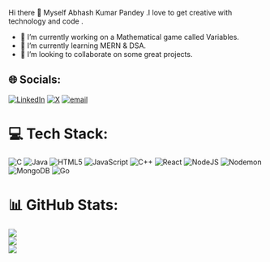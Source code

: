 Hi there 👋 Myself Abhash Kumar Pandey .I love to get creative with technology and code .

- 🔭 I’m currently working on a Mathematical game  called Variables.
- 🌱 I’m currently learning MERN & DSA.
- 👯 I’m looking to collaborate on some great projects.


## 🌐 Socials:
[![LinkedIn](https://img.shields.io/badge/LinkedIn-%230077B5.svg?logo=linkedin&logoColor=white)](https://linkedin.com/in/https://www.linkedin.com/in/abhash-pandey-6142a5272/) [![X](https://img.shields.io/badge/X-black.svg?logo=X&logoColor=white)](https://x.com/https://x.com/AbhashKrpandey) [![email](https://img.shields.io/badge/Email-D14836?logo=gmail&logoColor=white)](mailto:abhashkrpandey4@gmail.com)

# 💻 Tech Stack:
![C](https://img.shields.io/badge/c-%2300599C.svg?style=for-the-badge&logo=c&logoColor=white) ![Java](https://img.shields.io/badge/java-%23ED8B00.svg?style=for-the-badge&logo=openjdk&logoColor=white) ![HTML5](https://img.shields.io/badge/html5-%23E34F26.svg?style=for-the-badge&logo=html5&logoColor=white) ![JavaScript](https://img.shields.io/badge/javascript-%23323330.svg?style=for-the-badge&logo=javascript&logoColor=%23F7DF1E) ![C++](https://img.shields.io/badge/c++-%2300599C.svg?style=for-the-badge&logo=c%2B%2B&logoColor=white) ![React](https://img.shields.io/badge/react-%2320232a.svg?style=for-the-badge&logo=react&logoColor=%2361DAFB) ![NodeJS](https://img.shields.io/badge/node.js-6DA55F?style=for-the-badge&logo=node.js&logoColor=white) ![Nodemon](https://img.shields.io/badge/NODEMON-%23323330.svg?style=for-the-badge&logo=nodemon&logoColor=%BBDEAD) ![MongoDB](https://img.shields.io/badge/MongoDB-%234ea94b.svg?style=for-the-badge&logo=mongodb&logoColor=white) ![Go](https://img.shields.io/badge/go-%2300ADD8.svg?style=for-the-badge&logo=go&logoColor=white)
# 📊 GitHub Stats:
![](https://github-readme-stats.vercel.app/api?username=abhashkrpandey&theme=transparent&hide_border=false&include_all_commits=false&count_private=false)<br/>
![](https://nirzak-streak-stats.vercel.app/?user=abhashkrpandey&theme=transparent&hide_border=false)<br/>
![](https://github-readme-stats.vercel.app/api/top-langs/?username=abhashkrpandey&theme=transparent&hide_border=false&include_all_commits=false&count_private=false&layout=compact)

<!-- Proudly created with GPRM ( https://gprm.itsvg.in ) -->
